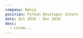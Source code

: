 ```yaml
---
company: Nokia
position: Python Developer Intern
date: Oct 2019 - Dec 2019
desc:
  - Lorem...
---
```

